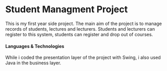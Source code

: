 # Student Managment Project
This is my first year side project. The main aim of the project is to manage records of students, lectures and lecturers. Students and lecturers can register to this system, students can register and drop out of courses. 

####  Languages & Technologies
While i coded the presentation layer of the project with Swing, i also used Java in the business layer. 
